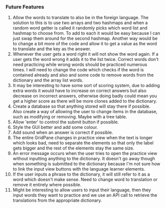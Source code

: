 ### Future Features

1. Allow the words to translate to also be in the foreign language. The solution to this is to use two arrays and two hashmaps and when a random word getter is called it randomly picks which word list and hashmap to choose from. To add to each it would be easy because I can just swap them around for the second hashmap.
 Another way would be to change a bit more of the code and allow it to get a value as the word to translate and the key as the answer. 
2. Whenever the user gets a word right it will not show the word again. If a user gets the word wrong it adds it to the list twice. Correct words don't need practicing while wrong words should be practiced numerous times. I will need to change the code which checks if the word is contained already and also and some code to remove words from the dictionary and the array list words. 
3. It may be interesting to have some sort of scoring system, due to adding extra words it would have to increase on correct answers but also decrease on incorrect answers, otherwise doing badly could mean you get a higher score as there will be more clones added to the dictionary. 
4. Create a database so that anything stored will stay there if possible. Also create a way of allowing the user to change items in the database, such as modifying or removing. Maybe with a tree table. 
5. Allow 'enter' to control the submit button if possible. 
6. Style the GUI better and add some colour. 
7. Add sound when an answer is correct if possible. 
8. The entire GridPane changes in practice view when the text is longer which looks bad, need to separate the elements so that only the label gets bigger and the rest of the elements stay the same size. 
9. An error message occurs when the user tries to open the practice view without inputting anything to the dictionary. It doesn't go away though when something is submitted to the dictionary because I'm not sure how to link the input view buttons with the language learner elements. 
10. If the user inputs a phrase to the dictionary, it will still refer to it as a word which doesn't make sense. Need to change word to translation or remove it entirely where possible.  
11. Might be interesting to allow users to input their language, then they input words they want to practice and we use an API call to retrieve the translations from the appropriate dictionary.